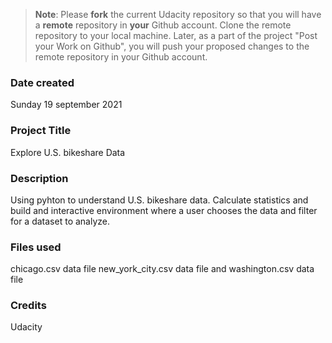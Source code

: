 >**Note**: Please **fork** the current Udacity repository so that you will have a **remote** repository in **your** Github account. Clone the remote repository to your local machine. Later, as a part of the project "Post your Work on Github", you will push your proposed changes to the remote repository in your Github account.

### Date created
Sunday 19 september 2021

### Project Title
Explore U.S. bikeshare Data

### Description
Using pyhton to understand U.S. bikeshare data. Calculate statistics and build and interactive environment where a user chooses the data and filter for a dataset to analyze.

### Files used
chicago.csv data file
new_york_city.csv data file and
washington.csv data file

### Credits
Udacity

